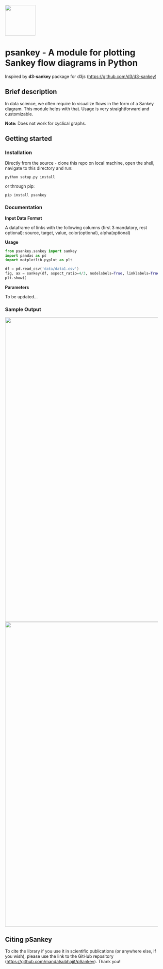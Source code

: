 <img src="https://github.com/mandalsubhajit/psankey/blob/master/pSankey.png" width="100">


# psankey - A module for plotting Sankey flow diagrams in Python

Inspired by **d3-sankey** package for d3js (https://github.com/d3/d3-sankey)

## Brief description

In data science, we often require to visualize flows in the form of a Sankey diagram. This module helps with that. Usage is very straightforward and customizable.

**Note:** Does not work for cyclical graphs.

## Getting started

### Installation

Directly from the source - clone this repo on local machine, open the shell, navigate to this directory and run:
```
python setup.py install
```
or through pip:
```
pip install psankey
```

### Documentation

**Input Data Format**

A dataframe of links with the following columns (first 3 mandatory, rest optional):
source, target, value, color(optional), alpha(optional)

**Usage**

```python
from psankey.sankey import sankey
import pandas as pd
import matplotlib.pyplot as plt

df = pd.read_csv('data/data1.csv')
fig, ax = sankey(df, aspect_ratio=4/3, nodelabels=True, linklabels=True, labelsize=5, nodecmap='copper', nodealpha=0.5, nodeedgecolor='white')
plt.show()
```

**Parameters**

To be updated...

### Sample Output

<img src="https://github.com/mandalsubhajit/psankey/blob/master/output/sankey1.png" width="1000">

<img src="https://github.com/mandalsubhajit/psankey/blob/master/output/sankey2.png" width="1000">

## Citing **pSankey**

To cite the library if you use it in scientific publications (or anywhere else, if you wish), please use the link to the GitHub repository (https://github.com/mandalsubhajit/pSankey). Thank you!
